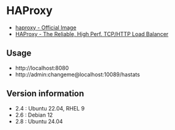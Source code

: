# HAProxy

- [haproxy - Official Image](https://hub.docker.com/_/haproxy)
- [HAProxy - The Reliable, High Perf. TCP/HTTP Load Balancer](https://www.haproxy.org/)

## Usage

- http://localhost:8080
- http://admin:changeme@localhost:10089/hastats

## Version information

- 2.4 : Ubuntu 22.04, RHEL 9
- 2.6 : Debian 12
- 2.8 : Ubuntu 24.04
